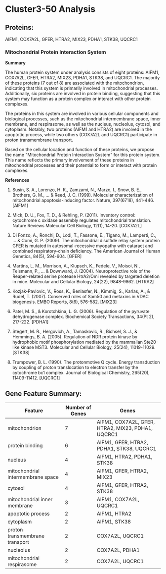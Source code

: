 # Cluster3-50 Analysis

## Proteins: 

AIFM1, COX7A2L, GFER, HTRA2, MIX23, PDHA1, STK38, UQCRC1

### Mitochondrial Protein Interaction System

**Summary**

The human protein system under analysis consists of eight proteins: AIFM1, COX7A2L, GFER, HTRA2, MIX23, PDHA1, STK38, and UQCRC1. The majority of these proteins (7 out of 8) are associated with the mitochondrion, indicating that this system is primarily involved in mitochondrial processes. Additionally, six proteins are involved in protein binding, suggesting that this system may function as a protein complex or interact with other protein complexes.

The proteins in this system are involved in various cellular components and biological processes, such as the mitochondrial intermembrane space, inner membrane, and respirasome, as well as the nucleus, nucleolus, cytosol, and cytoplasm. Notably, two proteins (AIFM1 and HTRA2) are involved in the apoptotic process, while two others (COX7A2L and UQCRC1) participate in proton transmembrane transport.

Based on the cellular location and function of these proteins, we propose the name "Mitochondrial Protein Interaction System" for this protein system. This name reflects the primary involvement of these proteins in mitochondrial processes and their potential to form or interact with protein complexes.

**References**

1. Susin, S. A., Lorenzo, H. K., Zamzami, N., Marzo, I., Snow, B. E., Brothers, G. M., ... & Reed, J. C. (1999). Molecular characterization of mitochondrial apoptosis-inducing factor. Nature, 397(6718), 441-446. [AIFM1]

2. Mick, D. U., Fox, T. D., & Rehling, P. (2011). Inventory control: cytochrome c oxidase assembly regulates mitochondrial translation. Nature Reviews Molecular Cell Biology, 12(1), 14-20. [COX7A2L]

3. Di Fonzo, A., Ronchi, D., Lodi, T., Fassone, E., Tigano, M., Lamperti, C., ... & Comi, G. P. (2009). The mitochondrial disulfide relay system protein GFER is mutated in autosomal-recessive myopathy with cataract and combined respiratory-chain deficiency. The American Journal of Human Genetics, 84(5), 594-604. [GFER]

4. Martins, L. M., Morrison, A., Klupsch, K., Fedele, V., Moisoi, N., Teismann, P., ... & Downward, J. (2004). Neuroprotective role of the Reaper-related serine protease HtrA2/Omi revealed by targeted deletion in mice. Molecular and Cellular Biology, 24(22), 9848-9862. [HTRA2]

5. Kozjak-Pavlovic, V., Ross, K., Benlasfer, N., Kimmig, S., Karlas, A., & Rudel, T. (2007). Conserved roles of Sam50 and metaxins in VDAC biogenesis. EMBO Reports, 8(6), 576-582. [MIX23]

6. Patel, M. S., & Korotchkina, L. G. (2006). Regulation of the pyruvate dehydrogenase complex. Biochemical Society Transactions, 34(Pt 2), 217-222. [PDHA1]

7. Stegert, M. R., Hergovich, A., Tamaskovic, R., Bichsel, S. J., & Hemmings, B. A. (2005). Regulation of NDR protein kinase by hydrophobic motif phosphorylation mediated by the mammalian Ste20-like kinase MST3. Molecular and Cellular Biology, 25(24), 11019-11029. [STK38]

8. Trumpower, B. L. (1990). The protonmotive Q cycle. Energy transduction by coupling of proton translocation to electron transfer by the cytochrome bc1 complex. Journal of Biological Chemistry, 265(20), 11409-11412. [UQCRC1]

## Gene Feature Summary: 

| Feature | Number of Genes | Genes |
| --- | --- | --- |
| mitochondrion | 7 | AIFM1, COX7A2L, GFER, HTRA2, MIX23, PDHA1, UQCRC1 |
| protein binding | 6 | AIFM1, GFER, HTRA2, PDHA1, STK38, UQCRC1 |
| nucleus | 4 | AIFM1, HTRA2, PDHA1, STK38 |
| mitochondrial intermembrane space | 4 | AIFM1, GFER, HTRA2, MIX23 |
| cytosol | 4 | AIFM1, GFER, HTRA2, STK38 |
| mitochondrial inner membrane | 3 | AIFM1, COX7A2L, UQCRC1 |
|  apoptotic process | 2 | AIFM1, HTRA2 |
| cytoplasm | 2 | AIFM1, STK38 |
| proton transmembrane transport | 2 | COX7A2L, UQCRC1 |
| nucleolus | 2 | COX7A2L, PDHA1 |
| mitochondrial respirasome | 2 | COX7A2L, UQCRC1 |

